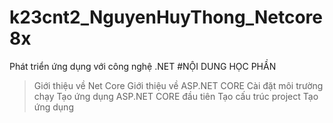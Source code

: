 # k23cnt2_NguyenHuyThong_Netcore 8x
Phát triển ứng dụng với công nghệ .NET
#NỘI DUNG HỌC PHẦN
> Giới thiệu về Net Core
> Giới thiệu về ASP.NET CORE
> Cài đặt môi trường chạy
> Tạo ứng dụng ASP.NET CORE đầu tiên
> Tạo cấu trúc project
> Tạo ứng dụng 
